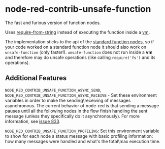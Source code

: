 # node-red-contrib-unsafe-function
The fast and furious version of function nodes.

Uses [require-from-string](https://www.npmjs.com/package/require-from-string)
instead of executing the function inside a [vm](https://nodejs.org/api/vm.html).

The implementation sticks to the api of the [standard function nodes](http://nodered.org/docs/writing-functions),
so if your code worked on a standard function node it should also work on `unsafe-function` (only faster!).
`unsafe-function` does not run inside a **vm** and therefore may do unsafe operations
(like calling `require('fs')` and its operations).

## Additional Features
`NODE_RED_CONTRIB_UNSAFE_FUNCTION_ASYNC_SEND`, `NODE_RED_CONTRIB_UNSAFE_FUNCTION_ASYNC_RECEIVE` -
Set these environment variables in order to make the sending\receiving of messages asynchronous.
The current behavior of node-red is that sending a message pauses until all the following nodes
in the flow finish handling the sent message (unless they specifically do it asynchronously).
For more information, see [issue 833](https://github.com/node-red/node-red/issues/833).

`NODE_RED_CONTRIB_UNSAFE_FUNCTION_PROFILING`: Set this environment variable to show
for each node a status message with basic profiling information: how many messages
were handled and what's the total\max execution time.
